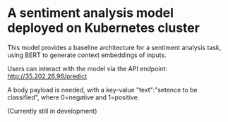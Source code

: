 # A sentiment analysis model deployed on Kubernetes cluster

This model provides a baseline architecture for a sentiment analysis task, using BERT to generate context embeddings of inputs. 

Users can interact with the model via the API endpoint: http://35.202.26.96/predict

A body payload is needed, with a key-value "text":"setence to be classified", where 0=negative and 1=positive.

(Currently still in development)
